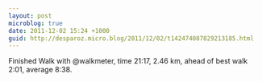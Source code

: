 ```yaml
---
layout: post
microblog: true
date: 2011-12-02 15:24 +1000
guid: http://desparoz.micro.blog/2011/12/02/t142474087829213185.html
---
```

Finished Walk with @walkmeter, time 21:17, 2.46 km, ahead of best walk 2:01, average 8:38.
